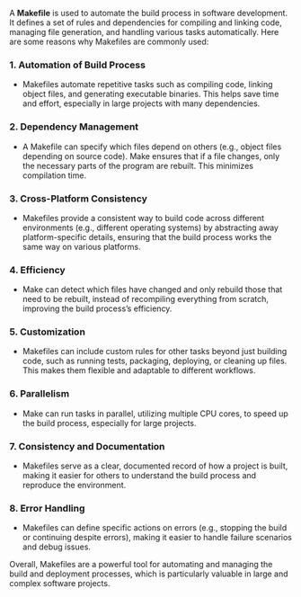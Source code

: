 A **Makefile** is used to automate the build process in software development. It defines a set of rules and dependencies for compiling and linking code, managing file generation, and handling various tasks automatically. Here are some reasons why Makefiles are commonly used:

### 1. **Automation of Build Process**
   - Makefiles automate repetitive tasks such as compiling code, linking object files, and generating executable binaries. This helps save time and effort, especially in large projects with many dependencies.

### 2. **Dependency Management**
   - A Makefile can specify which files depend on others (e.g., object files depending on source code). Make ensures that if a file changes, only the necessary parts of the program are rebuilt. This minimizes compilation time.

### 3. **Cross-Platform Consistency**
   - Makefiles provide a consistent way to build code across different environments (e.g., different operating systems) by abstracting away platform-specific details, ensuring that the build process works the same way on various platforms.

### 4. **Efficiency**
   - Make can detect which files have changed and only rebuild those that need to be rebuilt, instead of recompiling everything from scratch, improving the build process’s efficiency.

### 5. **Customization**
   - Makefiles can include custom rules for other tasks beyond just building code, such as running tests, packaging, deploying, or cleaning up files. This makes them flexible and adaptable to different workflows.

### 6. **Parallelism**
   - Make can run tasks in parallel, utilizing multiple CPU cores, to speed up the build process, especially for large projects.

### 7. **Consistency and Documentation**
   - Makefiles serve as a clear, documented record of how a project is built, making it easier for others to understand the build process and reproduce the environment.

### 8. **Error Handling**
   - Makefiles can define specific actions on errors (e.g., stopping the build or continuing despite errors), making it easier to handle failure scenarios and debug issues.

Overall, Makefiles are a powerful tool for automating and managing the build and deployment processes, which is particularly valuable in large and complex software projects.
